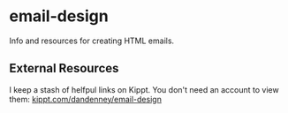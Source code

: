 email-design
============

Info and resources for creating HTML emails.

## External Resources
I keep a stash of helfpul links on Kippt. You don't need an account to view them: [kippt.com/dandenney/email-design](https://kippt.com/dandenney/email-design)
